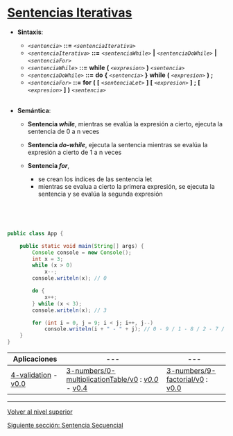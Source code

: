 # [Sentencias Iterativas](../u2iterativeStatements/README.md)



* **Sintaxis**:


	+ *`<sentencia>`* **::=** *`<sentenciaIterativa>`*
	+ *`<sentenciaIterativa>`* **::=** *`<sentenciaWhile>`* **|** *`<sentenciaDoWhile>`* **|** *`<sentenciaFor>`*
	+ *`<sentenciaWhile>`* **::=** **while** **(** *`<expresion>`* **)** *`<sentencia>`*
	+ *`<sentenciaDoWhile>`* **::=** **do** **{** *`<sentencia>`* **}** **while** **(** *`<expresion>`* **)** **;**
	+ *`<sentenciaFor>`* **::=** **for** **(** **[** *`<sentenciaLet>`* **]** **[** *`<expresion>`* **]** **;** **[** *`<expresion>`* **]** **)** *`<sentencia>`*
<br><br>
* **Semántica**:


	+ **Sentencia *while***, mientras se evalúa la expresión a cierto, ejecuta la sentencia de 0 a n veces
	+ **Sentencia *do-while***, ejecuta la sentencia mientras se evalúa la expresión a cierto de 1 a n veces
	+ **Sentencia *for***,
	
	
		- se crean los índices de las sentencia let
		- mientras se evalua a cierto la primera expresión, se ejecuta la sentencia y se evalúa la segunda expresión


<br><br>



```java

public class App {

    public static void main(String[] args) {
        Console console = new Console();
        int x = 3;
        while (x > 0)
            x--;
        console.writeln(x); // 0

        do {
            x++;
        } while (x < 3);
        console.writeln(x); // 3

        for (int i = 0, j = 9; i < j; i++, j--)
            console.writeln(i + " - " + j); // 0 - 9 / 1 - 8 / 2 - 7 / 3 - 6 / 4 - 5
    }
}
```







| **Aplicaciones** |--- |--- |
| --- |--- |--- |
| [4-validation](https://github.com/USantaTecla-0-domains/0-simpleDomains/blob/master/docs/3-numbers.md#4-validationv0) - [v0.0](https://github.com/USantaTecla-tech-java/src/blob/main/src/main/java/es/usantatecla/a3_numbers/a4_validation/v0_0/App.adoc)|[3-numbers/0-multiplicationTable/v0](https://github.com/USantaTecla-0-domains/0-simpleDomains/blob/master/docs/3-numbers.md#0-multiplicationtable) : [*v0.0*](https://github.com/USantaTecla-tech-java/src/blob/main/src/main/java/es/usantatecla/a3_numbers/a0_multiplicationTable/v0_0/App.java) - [v0.4](https://github.com/USantaTecla-tech-java/src/blob/main/src/main/java/es/usantatecla/a3_numbers/a0_multiplicationTable/v0_4/App.java)|[3-numbers/9-factorial/v0](https://github.com/USantaTecla-0-domains/0-simpleDomains/blob/master/docs/3-numbers.md#9-factorialv0) : [v0.0](https://github.com/USantaTecla-tech-java/src/blob/main/src/main/java/es/usantatecla/a3_numbers/a9_factorial/v0_0/App.java)|



---

[Volver al nivel superior](../README.md)

[Siguiente sección: Sentencia Secuencial](../u3sequentialStatement/README.md)
